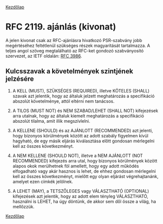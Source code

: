 [Kezdőlap](../README.md)

# RFC 2119. ajánlás (kivonat)

A jelen kivonat csak az RFC-ajánlásra hivatkozó PSR-szabvány jobb megértéséhez feltétlenül
szükséges részek magyarítását tartalmazza. A teljes angol szöveg megtalálható az
RFC-ket gondozó szabványosító szervezet, az IETF oldalán: [RFC 3986](https://tools.ietf.org/html/rfc2119).

## Kulcsszavak a követelmények szintjének jelzésére

1. A KELL (MUST), SZÜKSÉGES (REQUIRED), illetve KÖTELES (SHALL) szavak azt jelentik, hogy az általuk jelzett meghatározás a specifikáció abszolút követelménye, attól eltérni nem tanácsos.

2. A TILOS (MUST NOT) és NEM SZABAD/LEHET (SHALL NOT) kifejezések arra utalnak, hogy az általuk kiemelt meghatározás a specifikáció abszolút tilalma, amit illik megszívlelni.

3. A KELLENE (SHOULD) és az AJÁNLOTT (RECOMMENDED) azt jelenti, hogy bizonyos körülmények között az adott szabály figyelmen kívül hagyható, de egy másik eljárás kiválasztása előtt gondosan mérlegelni kell az összes következményt.

4. A NEM KELLENE (SHOULD NOT), illetve a NEM AJÁNLOTT (NOT RECOMMENDED) kifejezés arra utal, hogy bizonyos körülmények között alapos okok merülhetnek föl amellett, hogy egy adott működés elfogadható vagy akár hasznos is lehet, de ehhez gondosan mérlegelni kell az összes következményt, mielőtt egy olyan eljárást végrehajtanánk, amelyet ezen címkék jelölnek.

5. A LEHET (MAY), a TETSZŐLEGES vagy VÁLASZTHATÓ (OPTIONAL) kifejezések azt jelentik, hogy az adott elem tényleg VÁLASZTHATÓ, használni is LEHET, ha úgy döntünk, de akkor sem dől össze a világ, ha mellőzzük.

[Kezdőlap](../README.md)
